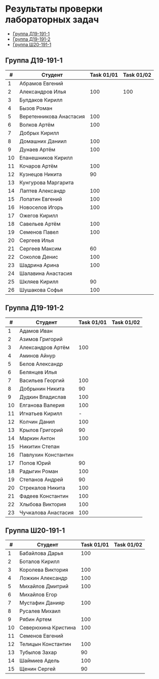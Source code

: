 # Результаты проверки лабораторных задач

<!--TOC-->
  - [Группа Д19-191-1](#-19-191-1)
  - [Группа Д19-191-2](#-19-191-2)
  - [Группа Ш20-191-1](#-20-191-1)
<!--/TOC-->

## Группа Д19-191-1
|#|Студент| Task 01/01 | Task 01/02 | 
|----|--|--|--|
|1|Абрамов Евгений||
|2|Александров Илья|100|100|
|3|Булдаков Кирилл|
|4|Бызов Роман|
|5|Веретенникова Анастасия|100|
|6|Волков Артём|100|
|7|Добрых Кирилл|
|8|Домашних Даниил|100|
|9|Дунаев Артём|100|
|10|Епанешников Кирилл|
|11|Кочаров Артём|100|
|12|Кузнецов Никита|90|
|13|Кунгурова Маргарита|
|14|Лаптев Александр|100|
|15|Лопатин Евгений|100|
|16|Новоселов Игорь|100|
|17|Ожегов Кирилл|
|18|Савельев Артём|100|
|19|Семенов Павел|100|
|20|Сергеев Илья|
|21|Сергеев Максим|60|
|22|Соколов Денис|100|
|23|Шадрина Арина|100|
|24|Шалавина Анастасия|
|25|Шкляев Кирилл|90|
|26|Шушакова Софья|100|

## Группа Д19-191-2
|#|Студент| Task 01/01 | Task 01/02 | 
|----|--|--|--|
|1|Адамов Иван|
|2|Азимов Григорий|
|3|Александров Артём|100|
|4|Аминов Айнур|
|5|Белов Александр|
|6|Белянцев Илья|
|7|Васильев Георгий|100|
|8|Добрынин Никита|90|
|9|Дудкин Владислав|100|
|10|Елганова Валерия|100|
|11|Игнатьев Кирилл|-|
|12|Колчин Данил|100|
|13|Крылов Григорий|90|
|14|Маркин Антон|100|
|15|Никитин Степан|
|16|Павлухин Константин|
|17|Попов Юрий|90|
|18|Радыгин Роман|100|
|19|Степанов Андрей|90|
|20|Стрекалов Никита|100|
|21|Фадеев Константин|100|
|22|Хлыбова Виктория|100|
|23|Чучкалова Анастасия|100|

## Группа Ш20-191-1
|#|Студент| Task 01/01 | Task 01/02 | 
|----|--|--|--|
|1|Бабайлова Дарья|100|
|2|Боталов Кирилл|
|3|Королева Виктория|100|
|4|Ложкин Александр|100|
|5|Михайлов Дмитрий|100|
|6|Михайлов Егор|
|7|Мустафин Данияр|100|
|8|Русалев Михаил|
|9|Рябин Артем|100|
|10|Северюхина Кристина|100|
|11|Семенов Евгений|
|12|Телицын Константин|100|
|13|Тубылов Захар|90|
|14|Шаймиев Адель|100|
|15|Щенин Сергей|90|
